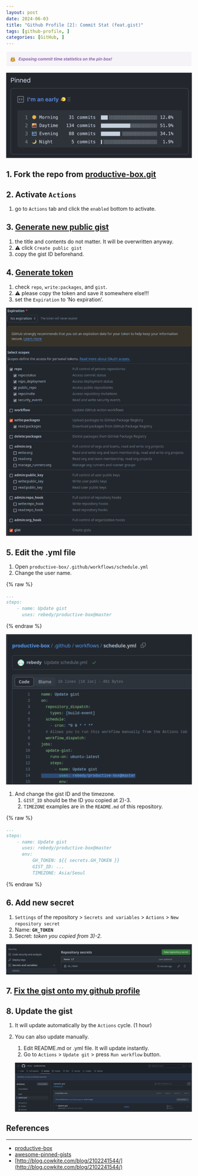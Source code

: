```yaml
---
layout: post
date: 2024-06-03
title: "Github Profile [2]: Commit Stat (feat.gist)"
tags: [github-profile, ]
categories: [GitHub, ]
---
```



       


       


       


![0](/assets/img/2024-06-03-Github-Profile-[2]:-Commit-Stat-(feat.gist).md/0.png)


![1](/assets/img/2024-06-03-Github-Profile-[2]:-Commit-Stat-(feat.gist).md/1.png)


       


       


       



## 1. Fork the repo from [productive-box.git](https://github.com/rebedy/productive-box.git)


       


       


       



## 2. Activate `Actions`

1. go to `Actions` tab and click the `enabled` bottom to activate.

       


       


       



## 3. [Generate new public gist](https://gist.github.com/)

1. the title and contents do not matter. It will be overwritten anyway.
2. ⚠️ click `Create public gist`
3. copy the gist ID beforehand.

       


       


       



## 4. [Generate token](https://github.com/settings/tokens/new)

1. check `repo`, `write:packages`, and `gist`.
2. ⚠️ please copy the token and save it somewhere else!!!
3. set the `Expiration` to ‘No expiration’.

![2](/assets/img/2024-06-03-Github-Profile-[2]:-Commit-Stat-(feat.gist).md/2.png)


       


       


       



## 5. Edit the .yml file 

1. Open `productive-box/.github/workflows/schedule.yml`
2. Change the user name.


{% raw %}
```yaml
...
steps:
	- name: Update gist
	  uses: rebedy/productive-box@master
```
{% endraw %}



![3](/assets/img/2024-06-03-Github-Profile-[2]:-Commit-Stat-(feat.gist).md/3.png)

1. And change the gist ID and the timezone.
	1. `GIST_ID` should be the ID you copied at 2)-3.
	2. `TIMEZONE` examples are in the `README.md` of this repository.


{% raw %}
```yaml
...
steps:
	- name: Update gist
	  uses: rebedy/productive-box@master
	  env:
		  GH_TOKEN: ${{ secrets.GH_TOKEN }}
		  GIST_ID: ...
		  TIMEZONE: Asia/Seoul
```
{% endraw %}



       


       


       



## 6. Add new secret

1. `Settings` of the repository > `Secrets and variables` > `Actions` > `New repository secret`
2. Name: **`GH_TOKEN`**
3. Secret: _token you copied from 3)-2._

![4](/assets/img/2024-06-03-Github-Profile-[2]:-Commit-Stat-(feat.gist).md/4.png)


       


       


       



## 7. [Fix the gist onto my github profile](https://docs.github.com/en/github/setting-up-and-managing-your-github-profile/pinning-items-to-your-profile)


       


       


       



## 8. Update the gist

1. It will update automatically by the `Actions` cycle. (1 hour)
2. You can also update manually.
	1. Edit README.md or .yml file. It will update instantly.
	2. Go to `Actions` > `Update git` > press `Run workflow` button.

	![5](/assets/img/2024-06-03-Github-Profile-[2]:-Commit-Stat-(feat.gist).md/5.png)


       


       


       


       


       


       



## References


---

- [productive-box](https://github.com/maxam2017/productive-box)
- [awesome-pinned-gists](https://github.com/matchai/awesome-pinned-gists)
- [http://blog.cowkite.com/blog/2102241544/](http://blog.cowkite.com/blog/2102241544/)
